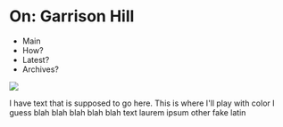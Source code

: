 <!DOCTYPE html>
<html>
  <head>
    <meta charset="utf-8">
    <title> On: Garrison Hill</title>
    <link rel="stylesheet2" href="stylesheet2.CSS">
    
  </head>
</html>

<html>
  <body>
    <h1>
    On: Garrison Hill
    </h1>
  <ul>
  <li>Main</li>
  <li>How?
  <li>Latest?</li>
  <li>Archives?</li>
</ul>

<img src= "https://github.com/user-attachments/assets/09ba187c-cfef-4bf2-828b-87837a3d4d69">

<p>
  I have text that is supposed to go here. This is where I'll play with color I guess
  blah blah blah
  blah blah text
  laurem ipsum other fake latin
</p>
  </body>
</html>
